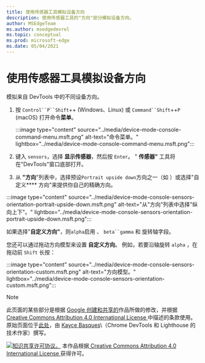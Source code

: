 ```yaml
---
title: 使用传感器工具模拟设备方向
description: 使用传感器工具的"方向"部分模拟设备方向。
author: MSEdgeTeam
ms.author: msedgedevrel
ms.topic: conceptual
ms.prod: microsoft-edge
ms.date: 05/04/2021
---
```

<!-- Copyright Kayce Basques

   Licensed under the Apache License, Version 2.0 (the "License");
   you may not use this file except in compliance with the License.
   You may obtain a copy of the License at

       https://www.apache.org/licenses/LICENSE-2.0

   Unless required by applicable law or agreed to in writing, software
   distributed under the License is distributed on an "AS IS" BASIS,
   WITHOUT WARRANTIES OR CONDITIONS OF ANY KIND, either express or implied.
   See the License for the specific language governing permissions and
   limitations under the License.  -->
# <a name="simulate-device-orientation-with-the-sensors-tool"></a>使用传感器工具模拟设备方向

模拟来自 DevTools 中的不同设备方向。

<!--todo: update device orientation section when available -->

1. 按 `Control``P``Shift`++ (Windows、Linux) 或 `Command``Shift`++`P` (macOS) 打开命令**菜单**。

   :::image type="content" source="../media/device-mode-console-command-menu.msft.png" alt-text="命令菜单。" lightbox="../media/device-mode-console-command-menu.msft.png":::

1. 键入 `sensors`，选择 **显示传感器**，然后按 `Enter`。  " **传感器"** 工具将在"DevTools"窗口底部打开。

1. 从 **"方向**"列表中，选择预设`Portrait upside down`方向之一（如 ）或选择"自定义**** 方向"来提供你自己的精确方向。

:::image type="content" source="../media/device-mode-console-sensors-orientation-portrait-upside-down.msft.png" alt-text="从&quot;方向&quot;列表中选择&quot;纵向上下&quot;。" lightbox="../media/device-mode-console-sensors-orientation-portrait-upside-down.msft.png":::

如果选择"**自定义方向"**，则`alpha`启用 、 `beta``gamma` 和 旋转轴字段。
<!--To understand how each axis works, see [Device Orientation & Motion - Rotation data](https://developers.google.com/web/fundamentals/native-hardware/device-orientation#rotation_data). -->
<!-- todo: link to a local copy of that article section when available; see "original page" below -->
您还可以通过拖动方向模型来设置 **自定义方向**。  例如，若要沿轴旋转 `alpha` ，在拖动前 `Shift` 长按：

:::image type="content" source="../media/device-mode-console-sensors-orientation-custom.msft.png" alt-text="方向模型。" lightbox="../media/device-mode-console-sensors-orientation-custom.msft.png":::


<!-- ====================================================================== -->
> [!NOTE]
> 此页面的某些部分是根据 [Google 创建和共享的](https://developers.google.com/terms/site-policies)作品所做的修改，并根据[ Creative Commons Attribution 4.0 International License ](https://creativecommons.org/licenses/by/4.0)中描述的条款使用。
> 原始页面位于[此处](https://developers.google.com/web/tools/chrome-devtools/device-mode/orientation)，由 [Kayce Basques](https://developers.google.com/web/resources/contributors#kayce-basques)\（Chrome DevTools 和 Lighthouse 的技术作家）撰写。

[![知识共享许可协议。](https://i.creativecommons.org/l/by/4.0/88x31.png)](https://creativecommons.org/licenses/by/4.0)
本作品根据[ Creative Commons Attribution 4.0 International License ](https://creativecommons.org/licenses/by/4.0)获得许可。
